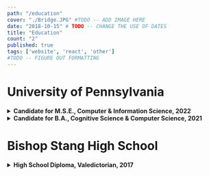 ```yaml
---
path: "/education"
cover: "./Bridge.JPG" #TODO -- ADD IMAGE HERE
date: "2018-10-15" # TODO -- CHANGE THE USE OF DATES
title: "Education"
count: "2"
published: true
tags: ['website', 'react', 'other']
#TODO -- FIGURE OUT FORMATTING
---
```

# University of Pennsylvania
<details>
  <summary><b>Candidate for M.S.E., Computer & Information Science, 2022</b></summary>

  #### School of Engineering & Applied Science
  <br> 
 <h6>GPA: 3.85 / 4.00</h6>
  <details>
    <summary><b>Coursework</b></summary>

    * CIS 519: Applied Machine Learning
    * CIS 530: Computational Linguistics
    * CIS 550: Database & Information Systems

  </details>

</details>

<details>
  <summary><b>Candidate for B.A., Cognitive Science & Computer Science, 2021</b></summary>

   **College of Arts & Sciences**<br>
  **Concentration: Computation & Cognition**<br>
  **Minors: Mathematics & Linguistics**<br>
  **GPA: 3.93 / 4.00**
  <details>
    <summary><b>Awards & Honors</b></summary>

    * Dean's List, 2017 - Present
    * Google CSR Research Fellow, 2019
    * Summer Research Paleontology Stipend Recipient, 2018

  </details>

  <details>
    <summary><b>Computer Science Coursework</b></summary>

    * CIS 099: Independent Study / Research
    * CIS 110: Introduction to Computer Programming
    * CIS 120: Computer Programming Techniques
    * CIS 160: Discrete Mathematics
    * CIS 121: Datastructures & Algorithms
    * CIS 240: Computer Systems & Architecture
    * CIS 262: Automata, Computability, & Complexity
    * CIS 320: Algorithms
    * CIS 519: Applied Machine Learning
    * CIS 530: Computational Linguistics
    * CIS 550: Database & Information Systems
    * CIS 571: Computer Organization & Design

  </details>

  <details>
    <summary><b>Cognitive Science Coursework</b></summary>

    * BIBB 030: Neurobiology of Brain Disorders
    * BIBB 249: Cognitive Neuroscience
    * CIS 140: Introduction to Cognitive Science
    * LING 106: Formal Linguistics
    * LING 151: Language & Thought
    * LING 250: Syntax
    * LING 270: Language Acquisition
    * OIDD 290: Decision Processes
    * PSYC 001: Introduction to Experimental Psychology

  </details>

  <details>
    <summary><b>Other Quantitative Coursework</b></summary>

    * ASTR 006: Solarsystems & Exoplanets
    * ECON 001: Microeconomics
    * ECON 002: Macroeconomics
    * ENVS 100: Introduction to Environmental Science
    * ESE 301: Engineering Probability & Statistics
    * MATH 104: Calculus I (AP Credit)
    * MATH 116: Honors Calculus
    * MATH 240: Linear Algebra & Differential Equations (Placement Test Credit)
    * MATH 313: Computational Linear Algebra
    * PHYS 101: General Physics with Lab (AP Credit)

  </details>

  <details>
    <summary><b>Humanities & Social Science Coursework</b></summary>

    * CIMS 102: World Film History: 1945 - Present
    * GSWS 002: Gender & Society
    * HIST 135: Cold War: A Global History
    * LATN 204: Intermediate Latin Poetry
    * PHIL 002: Philosophical Ethics
    * PHIL 004: History of Modern Philosophy
    * PSYC 170: Social Psychology

  </details>

</details>

# Bishop Stang High School
<details>
  <summary><b>High School Diploma, Valedictorian, 2017</b></summary>
  
  **Weighted GPA: 4.25 / 4.00**
  **ACT: 35 / 36**
  <details>
    <summary><b>Awards & Honors</b></summary>

    * Valedictorian, 2017
    * AP Scholar with Distinction, 2017
    * Class Board, Secretary (Elected), 2015 - 2017
    * National Honor Society, Treasurer (Elected), 2015 - 2017
    * Math Team, Co-Captain (Appointed), 2015 - 2017
    * National Merit Commended Scholar, 2016
    * Harvard Book Award, 2016
    * United States Figure Skating Gold Medalist, Moves in the Field, 2016
    * Anthony Fernandes Sportsmanship Award, Falmouth Figure Skating Club, 2016
    * Scholastic Art Awards, Honorable Mention, 2013; 2015
    * Massachusetts Regional Science Fair, 3rd Place, 2014
    * Scholastic Art Awards, Silver Key, 2013

  </details>

  <details>
    <summary><b>Advanced Placement Coursework</b></summary>

    * Biology
    * Calculus A/B
    * Calculus B/C
    * English Language & Composition
    * English Literature & Composition
    * Physics I
    * Physics II
    * Statistics
    * United States History

  </details>

  <details>
    <summary><b>Clubs & Activities</b></summary>

    * Figure Skating
    * Theater on Ice
    * Visual Arts
    * Math Team
    * Student Council
    * National Honor Society
    * Peer Mentor

  </details>

</details>